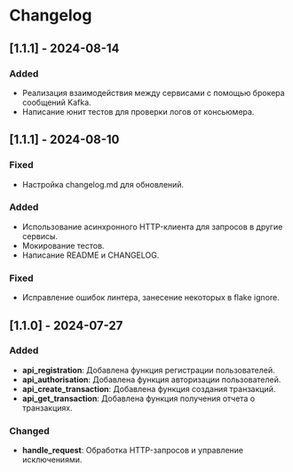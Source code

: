 # Changelog

## [1.1.1] - 2024-08-14

### Added

- Реализация взаимодействия между сервисами с помощью брокера сообщений Kafka.
- Написание юнит тестов для проверки логов от консьюмера.

## [1.1.1] - 2024-08-10

### Fixed

- Настройка changelog.md для обновлений.

### Added

- Использование асинхронного HTTP-клиента для запросов в другие сервисы.
- Мокирование тестов.
- Написание README и CHANGELOG.

### Fixed

- Исправление ошибок линтера, занесение некоторых в flake ignore.

## [1.1.0] - 2024-07-27

### Added
- **api_registration**: Добавлена функция регистрации пользователей.
- **api_authorisation**: Добавлена функция авторизации пользователей.
- **api_create_transaction**: Добавлена функция создания транзакций.
- **api_get_transaction**: Добавлена функция получения отчета о транзакциях.

### Changed
- **handle_request**: Обработка HTTP-запросов и управление исключениями.
